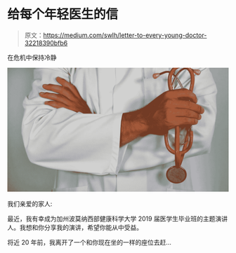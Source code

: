 # 给每个年轻医生的信

> 原文：<https://medium.com/swlh/letter-to-every-young-doctor-32218390bfb6>

在危机中保持冷静

![](img/7564f7516205398bbb22729f8f8b8b32.png)

我们亲爱的家人:

最近，我有幸成为加州波莫纳西部健康科学大学 2019 届医学生毕业班的主题演讲人。我想和你分享我的演讲，希望你能从中受益。

将近 20 年前，我离开了一个和你现在坐的一样的座位去赶…